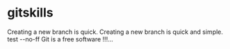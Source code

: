 # gitskills
Creating a new branch is quick.
Creating a new branch is quick and simple.
test  --no-ff
Git is a free software !!!...